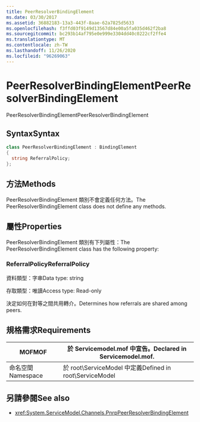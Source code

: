 ```yaml
---
title: PeerResolverBindingElement
ms.date: 03/30/2017
ms.assetid: 36882183-13a3-443f-8aae-62a7825d5633
ms.openlocfilehash: f3ffd03f9149d13567d84e00a5fa035d462f2ba8
ms.sourcegitcommit: bc293b14af795e0e999e3304dd40c0222cf2ffe4
ms.translationtype: MT
ms.contentlocale: zh-TW
ms.lasthandoff: 11/26/2020
ms.locfileid: "96269063"
---
```

# <a name="peerresolverbindingelement"></a><span data-ttu-id="93db8-102">PeerResolverBindingElement</span><span class="sxs-lookup"><span data-stu-id="93db8-102">PeerResolverBindingElement</span></span>

<span data-ttu-id="93db8-103">PeerResolverBindingElement</span><span class="sxs-lookup"><span data-stu-id="93db8-103">PeerResolverBindingElement</span></span>  
  
## <a name="syntax"></a><span data-ttu-id="93db8-104">Syntax</span><span class="sxs-lookup"><span data-stu-id="93db8-104">Syntax</span></span>  
  
```csharp
class PeerResolverBindingElement : BindingElement  
{  
  string ReferralPolicy;  
};  
```  
  
## <a name="methods"></a><span data-ttu-id="93db8-105">方法</span><span class="sxs-lookup"><span data-stu-id="93db8-105">Methods</span></span>  

 <span data-ttu-id="93db8-106">PeerResolverBindingElement 類別不會定義任何方法。</span><span class="sxs-lookup"><span data-stu-id="93db8-106">The PeerResolverBindingElement class does not define any methods.</span></span>  
  
## <a name="properties"></a><span data-ttu-id="93db8-107">屬性</span><span class="sxs-lookup"><span data-stu-id="93db8-107">Properties</span></span>  

 <span data-ttu-id="93db8-108">PeerResolverBindingElement 類別有下列屬性：</span><span class="sxs-lookup"><span data-stu-id="93db8-108">The PeerResolverBindingElement class has the following property:</span></span>  
  
### <a name="referralpolicy"></a><span data-ttu-id="93db8-109">ReferralPolicy</span><span class="sxs-lookup"><span data-stu-id="93db8-109">ReferralPolicy</span></span>  

 <span data-ttu-id="93db8-110">資料類型：字串</span><span class="sxs-lookup"><span data-stu-id="93db8-110">Data type: string</span></span>  
  
 <span data-ttu-id="93db8-111">存取類型：唯讀</span><span class="sxs-lookup"><span data-stu-id="93db8-111">Access type: Read-only</span></span>  
  
 <span data-ttu-id="93db8-112">決定如何在對等之間共用轉介。</span><span class="sxs-lookup"><span data-stu-id="93db8-112">Determines how referrals are shared among peers.</span></span>  
  
## <a name="requirements"></a><span data-ttu-id="93db8-113">規格需求</span><span class="sxs-lookup"><span data-stu-id="93db8-113">Requirements</span></span>  
  
|<span data-ttu-id="93db8-114">MOF</span><span class="sxs-lookup"><span data-stu-id="93db8-114">MOF</span></span>|<span data-ttu-id="93db8-115">於 Servicemodel.mof 中宣告。</span><span class="sxs-lookup"><span data-stu-id="93db8-115">Declared in Servicemodel.mof.</span></span>|  
|---------|-----------------------------------|  
|<span data-ttu-id="93db8-116">命名空間</span><span class="sxs-lookup"><span data-stu-id="93db8-116">Namespace</span></span>|<span data-ttu-id="93db8-117">於 root\ServiceModel 中定義</span><span class="sxs-lookup"><span data-stu-id="93db8-117">Defined in root\ServiceModel</span></span>|  
  
## <a name="see-also"></a><span data-ttu-id="93db8-118">另請參閱</span><span class="sxs-lookup"><span data-stu-id="93db8-118">See also</span></span>

- <xref:System.ServiceModel.Channels.PnrpPeerResolverBindingElement>
